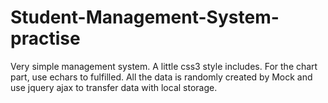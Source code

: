 # Student-Management-System-practise

Very simple management system. A little css3 style includes. For the chart part, use echars to fulfilled. All the data is randomly created by Mock and use jquery ajax 
to transfer data with local storage.

